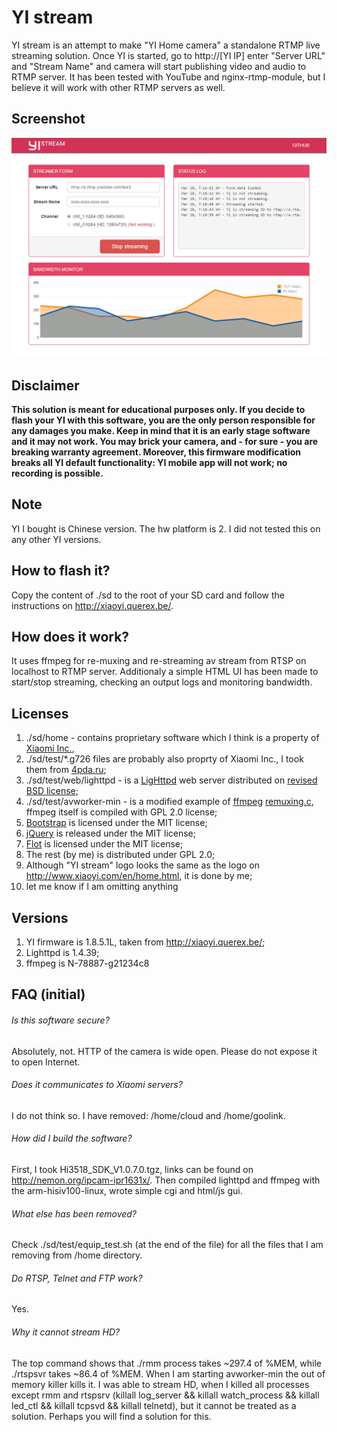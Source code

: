 # YI stream

YI stream is an attempt to make "YI Home camera" a standalone RTMP live streaming solution. Once YI is started, go to http://[YI IP] enter "Server URL" and "Stream Name" and camera will start publishing video and audio to RTMP server. It has been tested with YouTube and nginx-rtmp-module, but I believe it will work with other RTMP servers as well.

## Screenshot

![YI stream](https://raw.githubusercontent.com/4clouds/yi-stream/master/screenshot.png)

## Disclaimer

**This solution is meant for educational purposes only. If you decide to flash your YI with this software, you are the only person responsible for any damages you make. Keep in mind that it is an early stage software and it may not work. You may brick your camera, and - for sure - you are breaking warranty agreement. Moreover, this firmware modification breaks all YI default functionality: YI mobile app will not work; no recording is possible.**

## Note

YI I bought is Chinese version. The hw platform is 2. I did not tested this on any other YI versions.

## How to flash it?

Copy the content of ./sd to the root of your SD card and follow the instructions on http://xiaoyi.querex.be/.

## How does it work?

It uses ffmpeg for re-muxing and re-streaming av stream from RTSP on localhost to RTMP server. Additionaly a simple HTML UI has been made to start/stop streaming, checking an output logs and monitoring bandwidth.

## Licenses

1. ./sd/home  - contains proprietary software which I think is a property of [Xiaomi Inc.](http://www.mi.com/en/),
2. ./sd/test/*.g726 files are probably also proprty of Xiaomi Inc., I took them from [4pda.ru](http://4pda.ru/forum/index.php?showtopic=638230);
3. ./sd/test/web/lighttpd - is a [LigHttpd](http://www.lighttpd.net) web server distributed on [revised BSD license](http://www.lighttpd.net/assets/COPYING);
4. ./sd/test/avworker-min - is a modified example of [ffmpeg](http://www.ffmpeg.org) [remuxing.c](https://github.com/FFmpeg/FFmpeg/blob/master/doc/examples/remuxing.c), ffmpeg itself is compiled with GPL 2.0 license;
5. [Bootstrap](http://getbootstrap.com) is licensed under the MIT license;
6. [jQuery](http://jquery.com/]) is released under the MIT license;
7. [Flot](http://www.flotcharts.org/) is licensed under the MIT license;
8. The rest (by me) is distributed under GPL 2.0;
9. Although "YI stream" logo looks the same as the logo on http://www.xiaoyi.com/en/home.html, it is done by me;
10. let me know if I am omitting anything

## Versions

1. YI firmware is 1.8.5.1L, taken from http://xiaoyi.querex.be/;
2. Lighttpd is 1.4.39;
3. ffmpeg is N-78887-g21234c8

## FAQ (initial)

###### Is this software secure?

Absolutely, not. HTTP of the camera is wide open. Please do not expose it to open Internet.

###### Does it communicates to Xiaomi servers?

I do not think so. I have removed: /home/cloud and /home/goolink.

###### How did I build the software?

First, I took Hi3518_SDK_V1.0.7.0.tgz, links can be found on http://nemon.org/ipcam-ipr1631x/. Then compiled lighttpd and ffmpeg with the arm-hisiv100-linux, wrote simple cgi and html/js gui.

###### What else has been removed?

Check ./sd/test/equip_test.sh (at the end of the file) for all the files that I am removing from /home directory.

###### Do RTSP, Telnet and FTP work?

Yes.

###### Why it cannot stream HD?

The top command shows that ./rmm process takes ~297.4 of %MEM, while ./rtspsvr takes ~86.4 of %MEM. When I am starting avworker-min the out of memory killer kills it. I was able to stream HD, when I killed all processes except rmm and rtspsrv (killall log_server && killall watch_process && killall led_ctl && killall tcpsvd && killall telnetd), but it cannot be treated as a solution. Perhaps you will find a solution for this.

